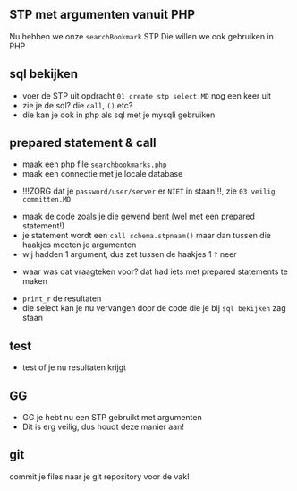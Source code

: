 ## STP met argumenten vanuit PHP

Nu hebben we onze `searchBookmark` STP
Die willen we ook gebruiken in PHP


## sql bekijken

- voer de STP uit opdracht `01 create stp select.MD` nog een keer uit
- zie je de sql? die `call`, `()` etc?
- die kan je ook in php als sql met je mysqli gebruiken

## prepared statement & call

- maak een php file `searchbookmarks.php`
- maak een connectie met je locale database 
* !!!ZORG dat je `password/user/server` er `NIET` in staan!!!, zie ``03 veilig committen.MD``
- maak de code zoals je die gewend bent (wel met een prepared statement!)
- je statement wordt een `call schema.stpnaam()` maar dan tussen die haakjes moeten je argumenten
- wij hadden 1 argument, dus zet tussen de haakjes 1 `?` neer

* waar was dat vraagteken voor? dat had iets met prepared statements te maken

- `print_r` de resultaten
- die select kan je nu vervangen door de code die je bij `sql bekijken` zag staan

## test

- test of je nu resultaten krijgt


## GG

- GG je hebt nu een STP gebruikt met argumenten
- Dit is erg veilig, dus houdt deze manier aan!


## git

commit je files naar je git repository voor de vak!